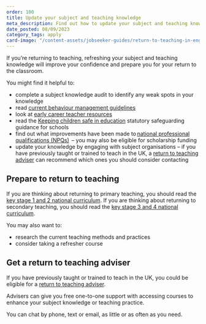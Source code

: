 ```yaml
---
order: 100
title: Update your subject and teaching knowledge
meta_description: Find out how to update your subject and teaching knowledge to help return to teaching.
date_posted: 08/09/2023
category_tags: apply
card-image: "/content-assets/jobseeker-guides/return-to-teaching-in-england/update-your-subject-and-teaching-knowledge.jpg"
---
```


If you’re returning to teaching, refreshing your subject and teaching knowledge will improve your confidence and prepare you for your return to the classroom.

You might find it helpful to:

* complete a subject knowledge audit to identify any weak spots in your knowledge 
* read [current behaviour management guidelines](https://www.gov.uk/government/publications/behaviour-in-schools--2)
* look at [early career teacher resources](https://support-for-early-career-teachers.education.gov.uk/)
* read the [Keeping children safe in education](https://www.gov.uk/government/publications/keeping-children-safe-in-education--2) statutory safeguarding guidance for schools
* find out what improvements have been made to [national professional qualifications (NPQs)](https://www.gov.uk/guidance/national-professional-qualification-npq-courses?)  – you may also be eligible for scholarship funding
* update your knowledge by engaging with subject organisations – if you have previously taught or trained to teach in the UK, a [return to teaching adviser](https://getintoteaching.education.gov.uk/landing/return-to-teaching-advisers?) can recommend which ones you should consider contacting

## Prepare to return to teaching

If you are thinking about returning to primary teaching, you should read the [key stage 1 and 2 national curriculum](https://www.gov.uk/government/publications/national-curriculum-in-england-primary-curriculum?). If you are thinking about returning to secondary teaching, you should read the [key stage 3 and 4 national curriculum](https://www.gov.uk/government/publications/national-curriculum-in-england-secondary-curriculum?).

You may also want to:

* research the current teaching methods and practices
* consider taking a refresher course

## Get a return to teaching adviser

If you have previously taught or trained to teach in the UK, you could be eligible for a [return to teaching adviser](https://getintoteaching.education.gov.uk/landing/return-to-teaching-advisers?).

Advisers can give you free one-to-one support with accessing courses to enhance your subject knowledge or teaching practice.

You can chat by phone, text or email, as little or as often as you need.